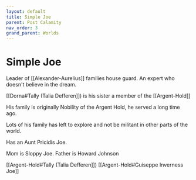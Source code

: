 ```yaml
---
layout: default
title: Simple Joe
parent: Post Calamity
nav_order: 3
grand_parent: Worlds
---
```

# Simple Joe
Leader of [[Alexander-Aurelius]] families house guard. An expert who doesn't believe in the dream.

[[Dorna#Tally (Talia Defferen]]) is his sister a member of the [[Argent-Hold]]

His family is originally Nobility of the Argent Hold, he served a long time ago.

Lots of his family has left to explore and not be militant in other parts of the world.

Has an Aunt Pricidis Joe.

Mom is Sloppy Joe.
Father is Howard Johnson

[[Argent-Hold#Tally (Talia Defferen]])
[[Argent-Hold#Guiseppe Inverness Joe]]
